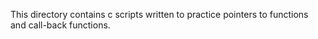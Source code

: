 This directory contains c scripts written to practice pointers to functions and call-back functions.
